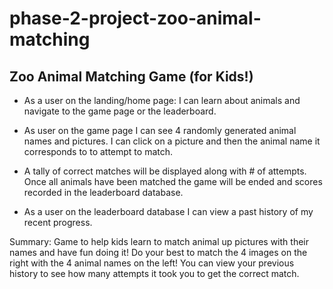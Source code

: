 # phase-2-project-zoo-animal-matching
## Zoo Animal Matching Game (for Kids!)

* As a user on the landing/home page: I can learn about animals and navigate to the game page or the leaderboard.

* As user on the game page I can see 4 randomly generated animal names and pictures.  I can click on a picture and then the animal name it corresponds to to attempt to match.  

* A tally of correct matches will be displayed along with # of attempts.  Once all animals have been matched the game will be ended and scores recorded in the leaderboard database.

* As a user on the leaderboard database I can view a past history of my recent progress.

Summary: Game to help kids learn to match animal up pictures with their names and have fun doing it!  Do your best to match the 4 images on the right with the 4 animal names on the left!  You can view your previous history to see how many attempts it took you to get the correct match.
